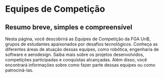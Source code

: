 # Equipes de Competição

## Resumo breve, simples e compreensível

Nesta página, você descobrirá as Equipes de Competição da FGA UnB, grupos de estudantes apaixonados por desafios tecnológicos. Conheça as diferentes áreas de atuação dessas equipes, como robótica, engenharia de software e aerodesign. Saiba mais sobre os projetos desenvolvidos, competições participadas e conquistas alcançadas. Além disso, você encontrará informações sobre como fazer parte dessas equipes ou como patrociná-las.
